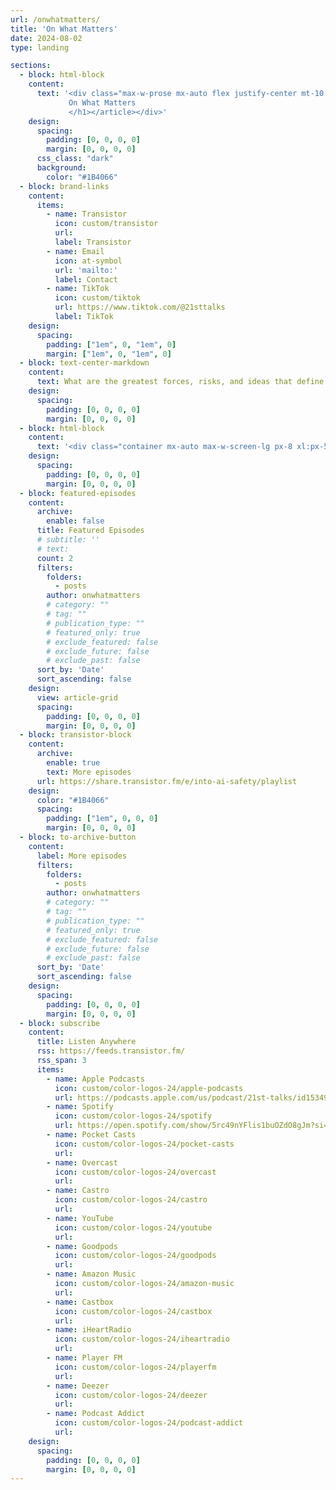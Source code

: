 ```yaml
---
url: /onwhatmatters/
title: 'On What Matters'
date: 2024-08-02
type: landing

sections:
  - block: html-block
    content: 
      text: '<div class="max-w-prose mx-auto flex justify-center mt-10 mb-10"><article class="prose prose-slate lg:prose-xl dark:prose-invert"><h1 class="lg:text-6xl">
             On What Matters
             </h1></article></div>'
    design:
      spacing:
        padding: [0, 0, 0, 0]
        margin: [0, 0, 0, 0]
      css_class: "dark"
      background:
        color: "#1B4066"
  - block: brand-links
    content: 
      items:
        - name: Transistor
          icon: custom/transistor
          url: 
          label: Transistor
        - name: Email
          icon: at-symbol
          url: 'mailto:'
          label: Contact
        - name: TikTok
          icon: custom/tiktok
          url: https://www.tiktok.com/@21sttalks
          label: TikTok
    design:
      spacing:
        padding: ["1em", 0, "1em", 0]
        margin: ["1em", 0, "1em", 0]
  - block: text-center-markdown
    content: 
      text: What are the greatest forces, risks, and ideas that define the 21st Century? Each week existential risk researcher Coleman Snell speaks with academics, thinkers, and artists whose work speaks to life in the 21st Century for the modern individual. We talk about the biggest risks/challenges facing our species, solutions, unique aspects of 21st Century Life, and how we can find meaning in this strange century.
    design:
      spacing:
        padding: [0, 0, 0, 0]
        margin: [0, 0, 0, 0]
  - block: html-block
    content: 
      text: '<div class="container mx-auto max-w-screen-lg px-8 xl:px-5 pb-5 lg:pb-8"><div class="mt-4 flex justify-center"><a class="relative inline-flex items-center gap-1 rounded-md border border-gray-300 bg-white px-3 py-2 text-sm font-medium text-gray-500 hover:bg-gray-50 focus:z-20 dark:border-gray-500 dark:bg-gray-800 dark:text-gray-300" href="/onwhatmatters/about/"><span>Read more</span><span aria-hidden="true">→</span></a></div></div><div class="container mx-auto w-1/2"><hr style="color:white;"></div>'
    design:
      spacing:
        padding: [0, 0, 0, 0]
        margin: [0, 0, 0, 0]
  - block: featured-episodes
    content:
      archive:
        enable: false
      title: Featured Episodes
      # subtitle: ''
      # text: 
      count: 2
      filters:
        folders:
          - posts
        author: onwhatmatters
        # category: ""
        # tag: ""
        # publication_type: ""
        # featured_only: true
        # exclude_featured: false
        # exclude_future: false
        # exclude_past: false
      sort_by: 'Date'
      sort_ascending: false
    design:
      view: article-grid
      spacing:
        padding: [0, 0, 0, 0]
        margin: [0, 0, 0, 0]
  - block: transistor-block
    content:
      archive: 
        enable: true
        text: More episodes
      url: https://share.transistor.fm/e/into-ai-safety/playlist
    design:
      color: "#1B4066"
      spacing:
        padding: ["1em", 0, 0, 0]
        margin: [0, 0, 0, 0]
  - block: to-archive-button
    content:
      label: More episodes
      filters:
        folders:
          - posts
        author: onwhatmatters
        # category: ""
        # tag: ""
        # publication_type: ""
        # featured_only: true
        # exclude_featured: false
        # exclude_future: false
        # exclude_past: false
      sort_by: 'Date'
      sort_ascending: false
    design:
      spacing:
        padding: [0, 0, 0, 0]
        margin: [0, 0, 0, 0]
  - block: subscribe
    content: 
      title: Listen Anywhere
      rss: https://feeds.transistor.fm/
      rss_span: 3
      items:
        - name: Apple Podcasts
          icon: custom/color-logos-24/apple-podcasts
          url: https://podcasts.apple.com/us/podcast/21st-talks/id1534982172
        - name: Spotify
          icon: custom/color-logos-24/spotify
          url: https://open.spotify.com/show/5rc49nYFlis1buOZdO8gJm?si=WVMPxJXSS7WaJrU2hRtXLQ
        - name: Pocket Casts
          icon: custom/color-logos-24/pocket-casts
          url: 
        - name: Overcast
          icon: custom/color-logos-24/overcast
          url: 
        - name: Castro
          icon: custom/color-logos-24/castro
          url: 
        - name: YouTube
          icon: custom/color-logos-24/youtube
          url: 
        - name: Goodpods
          icon: custom/color-logos-24/goodpods
          url: 
        - name: Amazon Music
          icon: custom/color-logos-24/amazon-music
          url: 
        - name: Castbox
          icon: custom/color-logos-24/castbox
          url: 
        - name: iHeartRadio
          icon: custom/color-logos-24/iheartradio
          url: 
        - name: Player FM
          icon: custom/color-logos-24/playerfm
          url: 
        - name: Deezer
          icon: custom/color-logos-24/deezer
          url: 
        - name: Podcast Addict
          icon: custom/color-logos-24/podcast-addict
          url: 
    design:
      spacing:
        padding: [0, 0, 0, 0]
        margin: [0, 0, 0, 0]
---
```

